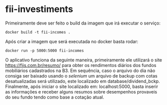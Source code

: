 # fii-investiments

Primeiramente deve ser feito o build da imagem que irá executar o serviço:

```
docker build -t fii-incomes . 
```

Após criar a imagem que será executada no docker basta rodar:

```
docker run -p 5000:5000 fii-incomes
```

O aplicativo funciona da seguinte maneira, primeiramente ele utilizará o site https://fiis.com.br/resumo/ para obter os rendimentos diários dos fundos mobiliários cadastrados na B3. Em sequência, caso o arquivo do dia não consiga ser baixado usando o *selenium* um arquivo de backup com cotas desatualizadas será utilizado, este localizado em database/dividend_bckp. Finalmente, após iniciar o site localizado em: localhost:5000, basta inserir as informações e receber alguns resumos sobre desempenhos provaveis do seu fundo tendo como base a cotação atual.